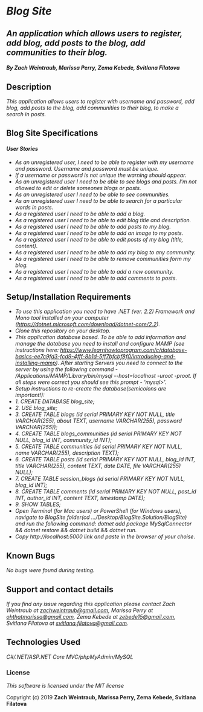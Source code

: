# _**Blog Site**_

## _An application which allows users to register, add blog, add posts to the blog, add communities to their blog._

#### _**By Zach Weintraub, Marissa Perry, Zema Kebede, Svitlana Filatova**_

## Description

_This application allows users to register with username and password, add blog, add posts to the blog, add communities to their blog, to make a search in posts._

## Blog Site Specifications

#### _User Stories_

* _As an unregistered user, I need to be able to register with my username and password. Username and password must be unique._
* _If a username or password is not unique the warning should appear._
* _As an unregistered user I need to be able to see blogs and posts. I'm not allowed to edit or delete someones blogs or posts._
* _As an unregistered user I need to be able to see communities._
* _As an unregistered user I need to be able to search for a particular words in posts._
* _As a registered user I need to be able to add a blog._
* _As a registered user I need to be able to edit blog title and description._
* _As a registered user I need to be able to add posts to my blog._
* _As a registered user I need to be able to add an image to my posts._
* _As a registered user I need to be able to edit posts of my blog (title, content)._
* _As a registered user I need to be able to add my blog to any community._
* _As a registered user I need to be able to remove communities form my blog._
* _As a registered user I need to be able to add a new community._
* _As a registered user I need to be able to add comments to posts._


## Setup/Installation Requirements

* _To use this application you need to have .NET (ver. 2.2) Framework and Mono tool installed on your computer (https://dotnet.microsoft.com/download/dotnet-core/2.2)._
* _Clone this repository on your desktop._
* _This application database based. To be able to add information and manage the database you need to install and configure MAMP (see instructions here: https://www.learnhowtoprogram.com/c/database-basics-ee7c9fd3-fcd9-4fff-8b1d-5ff7bfcbf8f0/introducing-and-installing-mamp). After starting Servers you need to connect to the server by using the following command - /Applications/MAMP/Library/bin/mysql --host=localhost -uroot -proot. If all steps were correct you should see this prompt - 'mysql>'._
* _Setup instructions to re-create the database(semicolons are important!):_
* _1. CREATE DATABASE blog_site;_
*  _2. USE blog_site;_
*  _3. CREATE TABLE blogs (id serial PRIMARY KEY NOT NULL, title VARCHAR(255), about TEXT, username VARCHAR(255), password VARCHAR(255));_
*  _4. CREATE TABLE blogs_communities (id serial PRIMARY KEY NOT NULL, blog_id INT, community_id INT);_
*  _5. CREATE TABLE communities (id serial PRIMARY KEY NOT NULL, name VARCHAR(255), description TEXT);_
*  _6. CREATE TABLE posts (id serial PRIMARY KEY NOT NULL, blog_id INT, title VARCHAR(255), content TEXT, date DATE, file VARCHAR(255) NULL);_
*  _7. CREATE TABLE session_blogs (id serial PRIMARY KEY NOT NULL, blog_id INT);_
*  _8. CREATE TABLE comments (id serial PRIMARY KEY NOT NULL, post_id INT, author_id INT, content TEXT, timestamp DATE);_
*  _9. SHOW TABLES;_
* _Open Terminal (for Mac users) or PowerShell (for Windows users), navigate to BlogSite folder(cd .../Desktop/BlogSite.Solution/BlogSite) and run the following command: dotnet add package MySqlConnector && dotnet restore && dotnet build && dotnet run._
* _Copy http://localhost:5000 link and paste in the browser of your choise_.


## Known Bugs
_No bugs were found during testing._


## Support and contact details

_If you find any issue regarding this application please contact Zach Weintraub at zachweintraub@gmail.com, Marissa Perry at ohthatmarissa@gmail.com, Zema Kebede at zebede15@gmail.com, Svitlana Filatova at svitlana.filatova@gmail.com._


## Technologies Used

_C#/.NET/ASP.NET Core MVC/phpMyAdmin/MySQL_


### License

*This software is licensed under the MIT license*

Copyright (c) 2019 **Zach Weintraub, Marissa Perry, Zema Kebede, Svitlana Filatova**
